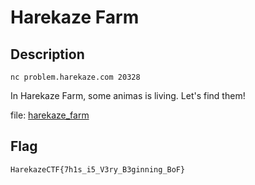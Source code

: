 # Harekaze Farm

## Description

`nc problem.harekaze.com 20328`

In Harekaze Farm, some animas is living. Let's find them!

file: [harekaze_farm](attachments/harekaze_farm)

## Flag

```
HarekazeCTF{7h1s_i5_V3ry_B3ginning_BoF}
```